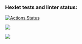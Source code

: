 ### Hexlet tests and linter status:
[![Actions Status](https://github.com/lt3-me/python-project-49/workflows/hexlet-check/badge.svg)](https://github.com/lt3-me/python-project-49/actions)

<a href="https://codeclimate.com/github/lt3-me/python-project-49/maintainability"><img src="https://api.codeclimate.com/v1/badges/a272327a6e563f6a1a6b/maintainability" /></a>

<a href="https://asciinema.org/a/7Z2VCcsTo5nbvZ4kUufeCr2FH" target="_blank"><img src="https://asciinema.org/a/7Z2VCcsTo5nbvZ4kUufeCr2FH.svg" /></a>